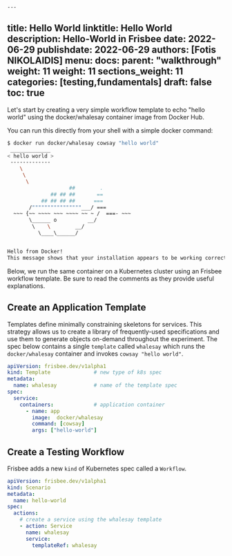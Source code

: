     ---
title: Hello World
linktitle: Hello World 
description: Hello-World in Frisbee
date: 2022-06-29
publishdate: 2022-06-29
authors: [Fotis NIKOLAIDIS]
menu:
    docs:
        parent: "walkthrough"
        weight: 11
weight: 11
sections_weight: 11
categories: [testing,fundamentals]
draft: false
toc: true
---


Let's start by creating a very simple workflow template to echo "hello world" using the docker/whalesay container image from Docker Hub.



You can run this directly from your shell with a simple docker command:

```bash
$ docker run docker/whalesay cowsay "hello world"
 _____________
< hello world >
 -------------
    \
     \
      \
                    ##        .
              ## ## ##       ==
           ## ## ## ##      ===
       /""""""""""""""""___/ ===
  ~~~ {~~ ~~~~ ~~~ ~~~~ ~~ ~ /  ===- ~~~
       \______ o          __/
        \    \        __/
          \____\______/


Hello from Docker!
This message shows that your installation appears to be working correctly.
```

Below, we run the same container on a Kubernetes cluster using an Frisbee workflow template. Be sure to read the comments as they provide useful explanations.



## Create an Application Template

Templates define minimally constraining skeletons for services. This strategy allows us to create a library of frequently-used specifications and use them to generate objects on-demand throughout the experiment. The spec below contains a single `template` called `whalesay` which runs the `docker/whalesay` container and invokes `cowsay "hello world"`. 

```yaml
apiVersion: frisbee.dev/v1alpha1
kind: Template				# new type of k8s spec
metadata:
  name: whalesay			# name of the template spec
spec:
  service:
    containers: 			# application container
      - name: app
        image:  docker/whalesay 
        command: [cowsay]
        args: ["hello-world"]
```



## Create a Testing Workflow

Frisbee adds a new `kind` of Kubernetes spec called a `Workflow`. 

```yaml
apiVersion: frisbee.dev/v1alpha1
kind: Scenario
metadata:
  name: hello-world
spec:
  actions:
    # create a service using the whalesay template
    - action: Service	 
      name: whalesay
      service:
        templateRef: whalesay  
```
